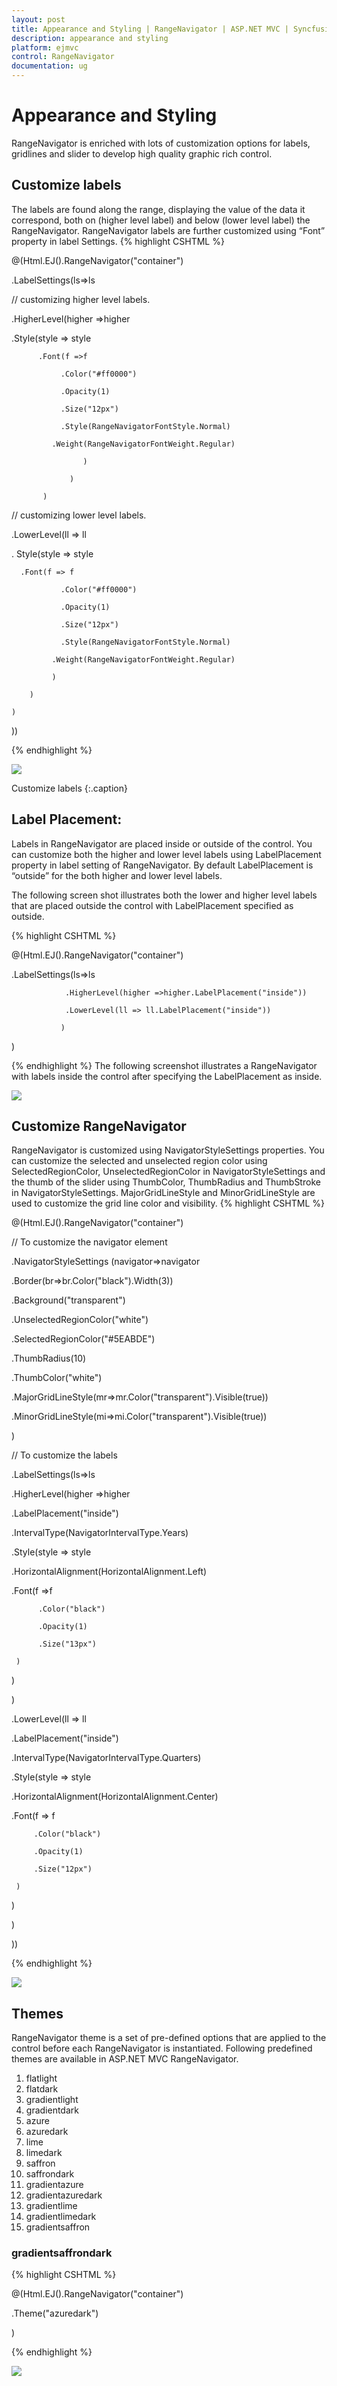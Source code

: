 ```yaml
---
layout: post
title: Appearance and Styling | RangeNavigator | ASP.NET MVC | Syncfusion
description: appearance and styling
platform: ejmvc
control: RangeNavigator
documentation: ug
---
```


# Appearance and Styling

RangeNavigator is enriched with lots of customization options for labels, gridlines and slider to develop high quality graphic rich control.

## Customize labels

The labels are found along the range, displaying the value of the data it correspond, both on (higher level label) and below (lower level label) the RangeNavigator. RangeNavigator labels are further customized using “Font” property in label Settings. 
{% highlight CSHTML %}

@(Html.EJ().RangeNavigator("container")

.LabelSettings(ls=>ls

// customizing higher level labels.

.HigherLevel(higher =>higher                                     

.Style(style => style

		  .Font(f =>f

			   .Color("#ff0000") 

			   .Opacity(1)

			   .Size("12px")                                                                     

			   .Style(RangeNavigatorFontStyle.Normal)

			 .Weight(RangeNavigatorFontWeight.Regular)

					)

				 )

		   )

// customizing lower level labels.

.LowerLevel(ll => ll

. Style(style => style

	  .Font(f => f

			   .Color("#ff0000")

			   .Opacity(1)

			   .Size("12px")                                              

			   .Style(RangeNavigatorFontStyle.Normal)                                                              

			 .Weight(RangeNavigatorFontWeight.Regular)

			 )

		)

	)                                                                                                                                                                                                                                                                                                                                   

))

{% endhighlight  %}

![](Appearance-and-Styling_images/Appearance-and-Styling_img1.png)

Customize labels
{:.caption}

## Label Placement:

Labels in RangeNavigator are placed inside or outside of the control. You can customize both the higher and lower level labels using LabelPlacement property in label setting of RangeNavigator. By default LabelPlacement is “outside” for the both higher and lower level labels.

The following screen shot illustrates both the lower and higher level labels that are placed outside the control with LabelPlacement specified as outside. 

{% highlight CSHTML %}


@(Html.EJ().RangeNavigator("container")

.LabelSettings(ls=>ls

				.HigherLevel(higher =>higher.LabelPlacement("inside"))                                                                          

				.LowerLevel(ll => ll.LabelPlacement("inside"))                                                                                                                                                                                                                                                                                                                                                              

			   )    

)

{% endhighlight  %}
The following screenshot illustrates a RangeNavigator with labels inside the control after specifying the LabelPlacement as inside.



![](Appearance-and-Styling_images/Appearance-and-Styling_img2.png)



## Customize RangeNavigator

RangeNavigator is customized using NavigatorStyleSettings properties. You can customize the selected and unselected region color using SelectedRegionColor, UnselectedRegionColor in NavigatorStyleSettings and the thumb of the slider using ThumbColor, ThumbRadius and ThumbStroke in NavigatorStyleSettings.  MajorGridLineStyle and MinorGridLineStyle are used to customize the grid line color and visibility. 
{% highlight CSHTML %}
 
@(Html.EJ().RangeNavigator("container")


//  To customize the navigator element     

.NavigatorStyleSettings (navigator=>navigator

.Border(br=>br.Color("black").Width(3))

.Background("transparent")

.UnselectedRegionColor("white")

.SelectedRegionColor("#5EABDE")

.ThumbRadius(10)

.ThumbColor("white")

.MajorGridLineStyle(mr=>mr.Color("transparent").Visible(true))

.MinorGridLineStyle(mi=>mi.Color("transparent").Visible(true))

)

//  To customize the labels

.LabelSettings(ls=>ls

.HigherLevel(higher =>higher

.LabelPlacement("inside")

.IntervalType(NavigatorIntervalType.Years)                                      

.Style(style => style                                                       

.HorizontalAlignment(HorizontalAlignment.Left)

.Font(f =>f

		  .Color("black") 

		  .Opacity(1)

		  .Size("13px")

	 )

)

)

.LowerLevel(ll => ll

.LabelPlacement("inside")                                              

.IntervalType(NavigatorIntervalType.Quarters)

.Style(style => style                                              

.HorizontalAlignment(HorizontalAlignment.Center)

.Font(f => f

		 .Color("black")

		 .Opacity(1)

		 .Size("12px")

	 )

)

)                                                                                                                                                                                                                                                                                                                                   

))

{% endhighlight  %}

![](Appearance-and-Styling_images/Appearance-and-Styling_img3.png)



## Themes

RangeNavigator theme is a set of pre-defined options that are applied to the control before each RangeNavigator is instantiated. Following predefined themes are available in ASP.NET MVC RangeNavigator.

1. flatlight                  
2. flatdark                  
3. gradientlight           
4. gradientdark           
5. azure                      
6. azuredark               
7. lime 
8. limedark
9. saffron
10. saffrondark
11. gradientazure
12. gradientazuredark
13. gradientlime
14. gradientlimedark
15. gradientsaffron

### gradientsaffrondark

{% highlight CSHTML %}


@(Html.EJ().RangeNavigator("container")

.Theme("azuredark")

)

{% endhighlight  %}

![](Appearance-and-Styling_images/Appearance-and-Styling_img4.png)



